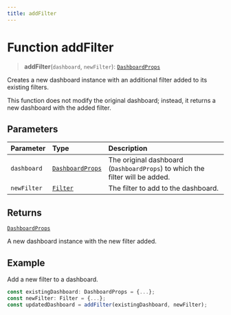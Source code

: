 ```yaml
---
title: addFilter
---
```


# Function addFilter

> **addFilter**(`dashboard`, `newFilter`): [`DashboardProps`](../../../../sdk-ui/interfaces/interface.DashboardProps.md)

Creates a new dashboard instance with an additional filter added to its existing filters.

This function does not modify the original dashboard; instead, it returns a new dashboard with the added filter.

## Parameters

| Parameter | Type | Description |
| :------ | :------ | :------ |
| `dashboard` | [`DashboardProps`](../../../../sdk-ui/interfaces/interface.DashboardProps.md) | The original dashboard (`DashboardProps`) to which the filter will be added. |
| `newFilter` | [`Filter`](../../../../sdk-data/interfaces/interface.Filter.md) | The filter to add to the dashboard. |

## Returns

[`DashboardProps`](../../../../sdk-ui/interfaces/interface.DashboardProps.md)

A new dashboard instance with the new filter added.

## Example

Add a new filter to a dashboard.
```ts
const existingDashboard: DashboardProps = {...};
const newFilter: Filter = {...};
const updatedDashboard = addFilter(existingDashboard, newFilter);
```
